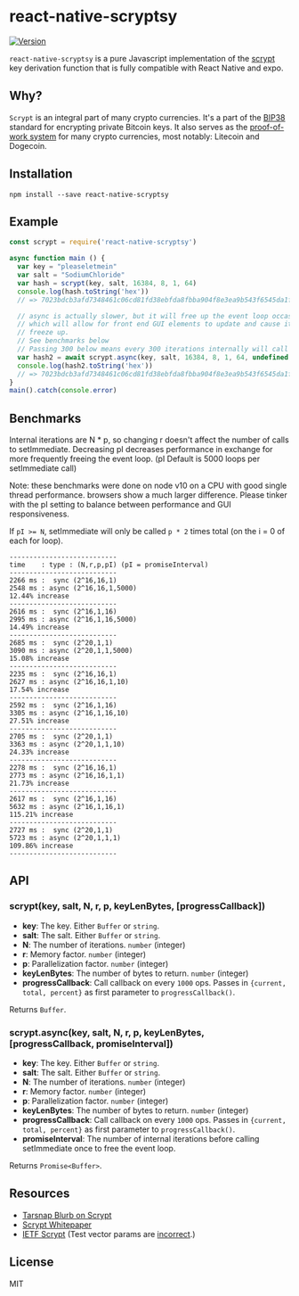 react-native-scryptsy
========

[![Version](http://img.shields.io/npm/v/react-native-scryptsy.svg)](https://www.npmjs.org/package/react-native-scryptsy)

`react-native-scryptsy` is a pure Javascript implementation of the [scrypt][wiki] key derivation function that is fully compatible with React Native and expo.


Why?
----

`Scrypt` is an integral part of many crypto currencies. It's a part of the [BIP38](https://github.com/bitcoin/bips/blob/master/bip-0038.mediawiki) standard for encrypting private Bitcoin keys. It also serves as the [proof-of-work system](http://en.wikipedia.org/wiki/Proof-of-work_system) for many crypto currencies, most notably: Litecoin and Dogecoin.



Installation
------------

    npm install --save react-native-scryptsy




Example
-------

```js
const scrypt = require('react-native-scryptsy')

async function main () {
  var key = "pleaseletmein"
  var salt = "SodiumChloride"
  var hash = scrypt(key, salt, 16384, 8, 1, 64)
  console.log(hash.toString('hex'))
  // => 7023bdcb3afd7348461c06cd81fd38ebfda8fbba904f8e3ea9b543f6545da1f2d5432955613f0fcf62d49705242a9af9e61e85dc0d651e40dfcf017b45575887

  // async is actually slower, but it will free up the event loop occasionally
  // which will allow for front end GUI elements to update and cause it to not
  // freeze up.
  // See benchmarks below
  // Passing 300 below means every 300 iterations internally will call setImmediate once
  var hash2 = await scrypt.async(key, salt, 16384, 8, 1, 64, undefined, 300)
  console.log(hash2.toString('hex'))
  // => 7023bdcb3afd7348461c06cd81fd38ebfda8fbba904f8e3ea9b543f6545da1f2d5432955613f0fcf62d49705242a9af9e61e85dc0d651e40dfcf017b45575887
}
main().catch(console.error)
```


Benchmarks
-------

Internal iterations are N * p, so changing r doesn't affect the number of calls to setImmediate.
Decreasing pI decreases performance in exchange for more frequently freeing the event loop.
(pI Default is 5000 loops per setImmediate call)

Note: these benchmarks were done on node v10 on a CPU with good single thread performance.
browsers show a much larger difference. Please tinker with the pI setting to balance between
performance and GUI responsiveness.

If `pI >= N`, setImmediate will only be called `p * 2` times total (on the i = 0 of each for loop).

```
---------------------------
time    : type : (N,r,p,pI) (pI = promiseInterval)
---------------------------
2266 ms :  sync (2^16,16,1)
2548 ms : async (2^16,16,1,5000)
12.44% increase
---------------------------
2616 ms :  sync (2^16,1,16)
2995 ms : async (2^16,1,16,5000)
14.49% increase
---------------------------
2685 ms :  sync (2^20,1,1)
3090 ms : async (2^20,1,1,5000)
15.08% increase
---------------------------
2235 ms :  sync (2^16,16,1)
2627 ms : async (2^16,16,1,10)
17.54% increase
---------------------------
2592 ms :  sync (2^16,1,16)
3305 ms : async (2^16,1,16,10)
27.51% increase
---------------------------
2705 ms :  sync (2^20,1,1)
3363 ms : async (2^20,1,1,10)
24.33% increase
---------------------------
2278 ms :  sync (2^16,16,1)
2773 ms : async (2^16,16,1,1)
21.73% increase
---------------------------
2617 ms :  sync (2^16,1,16)
5632 ms : async (2^16,1,16,1)
115.21% increase
---------------------------
2727 ms :  sync (2^20,1,1)
5723 ms : async (2^20,1,1,1)
109.86% increase
---------------------------
```

API
---

### scrypt(key, salt, N, r, p, keyLenBytes, [progressCallback])

- **key**: The key. Either `Buffer` or `string`.
- **salt**: The salt. Either `Buffer` or `string`.
- **N**: The number of iterations. `number` (integer)
- **r**: Memory factor. `number` (integer)
- **p**: Parallelization factor. `number` (integer)
- **keyLenBytes**: The number of bytes to return. `number` (integer)
- **progressCallback**: Call callback on every `1000` ops. Passes in `{current, total, percent}` as first parameter to `progressCallback()`.

Returns `Buffer`.

### scrypt.async(key, salt, N, r, p, keyLenBytes, [progressCallback, promiseInterval])

- **key**: The key. Either `Buffer` or `string`.
- **salt**: The salt. Either `Buffer` or `string`.
- **N**: The number of iterations. `number` (integer)
- **r**: Memory factor. `number` (integer)
- **p**: Parallelization factor. `number` (integer)
- **keyLenBytes**: The number of bytes to return. `number` (integer)
- **progressCallback**: Call callback on every `1000` ops. Passes in `{current, total, percent}` as first parameter to `progressCallback()`.
- **promiseInterval**: The number of internal iterations before calling setImmediate once to free the event loop.

Returns `Promise<Buffer>`.



Resources
---------
- [Tarsnap Blurb on Scrypt][tarsnap]
- [Scrypt Whitepaper](http://www.tarsnap.com/scrypt/scrypt.pdf)
- [IETF Scrypt](https://tools.ietf.org/html/draft-josefsson-scrypt-kdf-00) (Test vector params are [incorrect](https://twitter.com/dchest/status/247734446881640448).)


License
-------

MIT


[wiki]: http://en.wikipedia.org/wiki/Scrypt
[tarsnap]: http://www.tarsnap.com/scrypt.html
